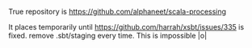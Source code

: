 True repository is https://github.com/alphaneet/scala-processing

It places temporarily until https://github.com/harrah/xsbt/issues/335 is fixed.
remove .sbt/staging every time.
This is impossible |o|